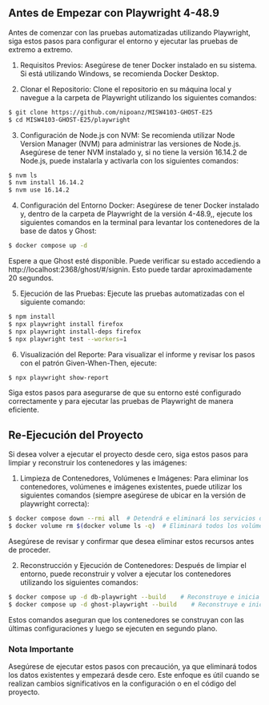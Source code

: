 
## Antes de Empezar con Playwright 4-48.9
Antes de comenzar con las pruebas automatizadas utilizando Playwright, siga estos pasos para configurar el entorno y ejecutar las pruebas de extremo a extremo.
1. Requisitos Previos: 
Asegúrese de tener Docker instalado en su sistema. Si está utilizando Windows, se recomienda Docker Desktop.

2. Clonar el Repositorio: 
Clone el repositorio en su máquina local y navegue a la carpeta de Playwright utilizando los siguientes comandos: 
```bash
$ git clone https://github.com/nipoanz/MISW4103-GHOST-E25
$ cd MISW4103-GHOST-E25/playwright
```

3. Configuración de Node.js con NVM: 
Se recomienda utilizar Node Version Manager (NVM) para administrar las versiones de Node.js. Asegúrese de tener NVM instalado y, si no tiene la versión 16.14.2 de Node.js, puede instalarla y activarla con los siguientes comandos:
```bash
$ nvm ls
$ nvm install 16.14.2
$ nvm use 16.14.2
```
4. Configuración del Entorno Docker: 
Asegúrese de tener Docker instalado y, dentro de la carpeta de Playwright de la versión 4-48.9,, ejecute los siguientes comandos en la terminal para levantar los contenedores de la base de datos y Ghost:

```bash
$ docker compose up -d
```
Espere a que Ghost esté disponible. Puede verificar su estado accediendo a http://localhost:2368/ghost/#/signin. Esto puede tardar aproximadamente 20 segundos.

5. Ejecución de las Pruebas: 
Ejecute las pruebas automatizadas con el siguiente comando:

```bash
$ npm install
$ npx playwright install firefox
$ npx playwright install-deps firefox
$ npx playwright test --workers=1
```

6. Visualización del Reporte: 
Para visualizar el informe y revisar los pasos con el patrón Given-When-Then, ejecute:

```bash
$ npx playwright show-report
```

Siga estos pasos para asegurarse de que su entorno esté configurado correctamente y para ejecutar las pruebas de Playwright de manera eficiente.

## Re-Ejecución del Proyecto
Si desea volver a ejecutar el proyecto desde cero, siga estos pasos para limpiar y reconstruir los contenedores y las imágenes:

1. Limpieza de Contenedores, Volúmenes e Imágenes: 
Para eliminar los contenedores, volúmenes e imágenes existentes, puede utilizar los siguientes comandos (siempre asegúrese de ubicar en la versión de playwright correcta):

```bash
$ docker compose down --rmi all  # Detendrá e eliminará los servicios definidos en el archivo docker-compose.yml además eliminará todas las imágenes utilizadas por los servicios.
$ docker volume rm $(docker volume ls -q)  # Eliminará todos los volúmenes creados por los servicios.
```
Asegúrese de revisar y confirmar que desea eliminar estos recursos antes de proceder.

2. Reconstrucción y Ejecución de Contenedores: 
Después de limpiar el entorno, puede reconstruir y volver a ejecutar los contenedores utilizando los siguientes comandos:

```bash
$ docker compose up -d db-playwright --build    # Reconstruye e inicia el contenedor de la base de datos
$ docker compose up -d ghost-playwright --build    # Reconstruye e inicia el contenedor de Ghost
```
Estos comandos aseguran que los contenedores se construyan con las últimas configuraciones y luego se ejecuten en segundo plano.

### Nota Importante
Asegúrese de ejecutar estos pasos con precaución, ya que eliminará todos los datos existentes y empezará desde cero. Este enfoque es útil cuando se realizan cambios significativos en la configuración o en el código del proyecto.